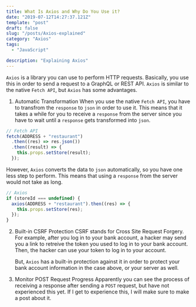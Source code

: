 ```yaml
---
title: What Is Axios and Why Do You Use it?
date: "2019-07-12T14:27:37.121Z"
template: "post"
draft: false
slug: "/posts/Axios-explained"
category: "Axios"
tags:
  - "JavaScript"

description: "Explaining Axios"
---
```


`Axios` is a library you can use to perform HTTP requests. Basically, you use this in order to send a request to a GraphQL or REST API. `Axios` is similar to the native `Fetch API`, but `Axios` has some advantages.

1. Automatic Transformation
   When you use the native `Fetch API`, you have to transfrom the `response` to `json` in order to use it. This means that it takes a while for you to receive a `response` from the server since you have to wait until a `response` gets transformed into `json`.

```typescript
// Fetch API
fetch(ADDRESS + "restaurant")
  .then((res) => res.json())
  .then((result) => {
    this.props.setStore(result);
  });
```

However, `Axios` converts the data to `json` automatically, so you have one less step to perform. This means that using a `response` from the server would not take as long.

```typescript
// Axios
if (storeId === undefined) {
  axios(ADDRESS + "restaurant").then((res) => {
    this.props.setStore(res);
  });
}
```

2. Built-in CSRF Protection
   CSRF stands for Cross Site Request Forgery. For example, after you log in to your bank account, a hacker may send you a link to retreive the token you used to log in to your bank account. Then, the hacker can use your token to log in to your account.

   But, `Axios` has a built-in protection against it in order to protect your bank account information in the case above, or your server as well.

3. Monitor POST Request Progress
   Apparently you can see the process of receiving a response after sending a `POST` request, but have not experienced this yet. If I get to experience this, I will make sure to make a post about it.

